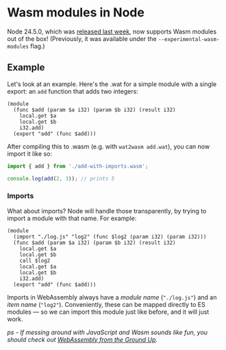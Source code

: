 # Wasm modules in Node

Node 24.5.0, which was [released last week](https://nodejs.org/en/blog/release/v24.5.0), now supports Wasm modules out of the box! (Previously, it was available under the `--experimental-wasm-modules` flag.)

## Example

Let's look at an example. Here's the .wat for a simple module with a single export: an `add` function that adds two integers:

```wat
(module
  (func $add (param $a i32) (param $b i32) (result i32)
    local.get $a
    local.get $b
    i32.add)
  (export "add" (func $add)))
```

After compiling this to .wasm (e.g. with `wat2wasm add.wat`), you can now import it like so:

```js
import { add } from './add-with-imports.wasm';

console.log(add(2, 3)); // prints 5
```

### Imports

What about imports? Node will handle those transparently, by trying to import a module with that name. For example:

```wat
(module
  (import "./log.js" "log2" (func $log2 (param i32) (param i32)))
  (func $add (param $a i32) (param $b i32) (result i32)
    local.get $a
    local.get $b
    call $log2
    local.get $a
    local.get $b
    i32.add)
  (export "add" (func $add)))
```

Imports in WebAssembly always have a _module name_ (`"./log.js"`) and an _item name_ (`"log2"`). Conveniently, these can be mapped directly to ES modules — so we can import this module just like before, and it will just work.

_ps - If messing around with JavaScript and Wasm sounds like fun, you should check out [WebAssembly from the Ground Up](https://wasmgroundup.com)._
